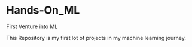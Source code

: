 # Hands-On_ML
First Venture into ML

This Repository is my first lot of projects in my machine learning journey.
